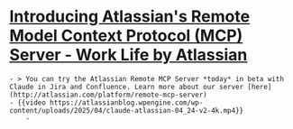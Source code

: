 # [Introducing Atlassian's Remote Model Context Protocol (MCP) Server - Work Life by Atlassian](https://www.atlassian.com/blog/announcements/remote-mcp-server)
	- > You can try the Atlassian Remote MCP Server *today* in beta with Claude in Jira and Confluence. Learn more about our server [here](http://atlassian.com/platform/remote-mcp-server)
	- {{video https://atlassianblog.wpengine.com/wp-content/uploads/2025/04/claude-atlassian-04_24-v2-4k.mp4}}
		-